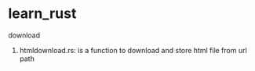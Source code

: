 # learn_rust
download
1. htmldownload.rs: is a function to download and store html file from url path
